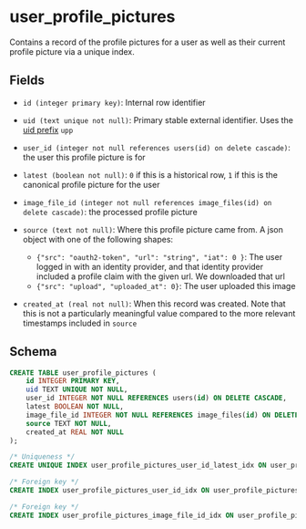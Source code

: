 # user_profile_pictures

Contains a record of the profile pictures for a user as well as their
current profile picture via a unique index.

## Fields

- `id (integer primary key)`: Internal row identifier
- `uid (text unique not null)`: Primary stable external identifier. Uses the
  [uid prefix](../uid_prefixes.md) `upp`
- `user_id (integer not null references users(id) on delete cascade)`: the user
  this profile picture is for
- `latest (boolean not null)`: `0` if this is a historical row, `1` if this
  is the canonical profile picture for the user
- `image_file_id (integer not null references image_files(id) on delete cascade)`:
  the processed profile picture
- `source (text not null)`: Where this profile picture came from. A json object
  with one of the following shapes:

  - `{"src": "oauth2-token", "url": "string", "iat": 0 }`: The user logged in
    with an identity provider, and that identity provider included a profile
    claim with the given url. We downloaded that url
  - `{"src": "upload", "uploaded_at": 0}`: The user uploaded this image

- `created_at (real not null)`: When this record was created. Note that this is
  not a particularly meaningful value compared to the more relevant timestamps
  included in `source`

## Schema

```sql
CREATE TABLE user_profile_pictures (
    id INTEGER PRIMARY KEY,
    uid TEXT UNIQUE NOT NULL,
    user_id INTEGER NOT NULL REFERENCES users(id) ON DELETE CASCADE,
    latest BOOLEAN NOT NULL,
    image_file_id INTEGER NOT NULL REFERENCES image_files(id) ON DELETE CASCADE,
    source TEXT NOT NULL,
    created_at REAL NOT NULL
);

/* Uniqueness */
CREATE UNIQUE INDEX user_profile_pictures_user_id_latest_idx ON user_profile_pictures(user_id, latest) WHERE latest = 1;

/* Foreign key */
CREATE INDEX user_profile_pictures_user_id_idx ON user_profile_pictures(user_id);

/* Foreign key */
CREATE INDEX user_profile_pictures_image_file_id_idx ON user_profile_pictures(image_file_id);
```
